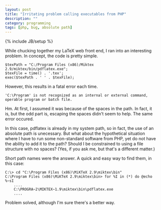 ```yaml
---
layout: post
title: "Irritating problem calling executables from PHP"
description: ""
category: programming
tags: [php, bug, absolute path]
---
```

{% include JB/setup %}

While chucking together my LaTeX web front end, I ran into an interesting problem. In concept, the code is pretty simple.

	$texPath = "C:/Program Files (x86)/Miktex 2.9/miktex/bin/pdflatex.exe";
	$texFile = time() . '.tex';
	exec($texPath . ' ' . $texFile);

However, this results in a fatal error each time.

	'C:\Program' is not recognized as an internal or external command, operable program or batch file.

Hm. At first, I assumed it was because of the spaces in the path. In fact, it is, but the odd part is, escaping the spaces didn't seem to help. The same error occured.

In this case, pdflatex is already in my system path, so in fact, the use of an absolute path is unecessary. But what about the hypothetical situation where I have to run some non-standard software from PHP, yet do not have the ability to add it to the path? Should I be constrained to using a file structure with no spaces? (Yes, if you ask me, but that's a different matter.)

Short path names were the answer. A quick and easy way to find them, in this case:

	C:\> cd "C:\Program Files (x86)\MiKTeX 2.9\miktex\bin"
	C:\Program Files (x86)\MiKTeX 2.9\miktex\bin> for %I in (*) do @echo %~sI
		....
		C:\PROGRA~2\MIKTEX~1.9\miktex\bin\pdflatex.exe
		....

Problem solved, although I'm sure there's a better way.